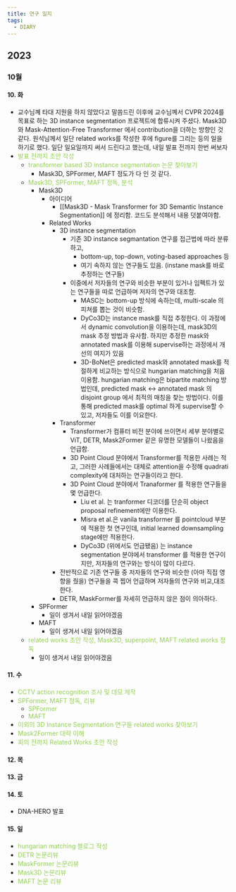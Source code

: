 ```yaml
---
title: 연구 일지
tags:
  - DIARY
---
```


## 2023

### 10월
#### 10. 화
- 교수님꼐 타대 지원을 하지 않았다고 말씀드린 이후에 교수님꼐서 CVPR 2024를 목표로 하는 3D instance segmentation 프로젝트에 합류시켜 주셨다. Mask3D와 Mask-Attention-Free Transformer 에서 contribution을 더하는 방향인 것 같다. 원석님께서 일단 related works를 작성한 후에 figure를 그리는 등의 일을 하기로 했다. 일단 일요일까지 써서 드린다고 했는데, 내일 발표 전까지 한번 써보자
- <span style="color:#92d050">발표 전까지 초안 작성</span>
	- <span style="color:#92d050">transformer based 3D instance segmentation 논문 찾아보기</span>
		- Mask3D, SPFormer, MAFT 정도가 다 인 것 같다.
	- <span style="color:#92d050">Mask3D, SPFormer, MAFT 정독, 분석</span>
		- Mask3D
			- 아이디어
				- [[Mask3D - Mask Transformer for 3D Semantic Instance Segmentation]] 에 정리함. 코드도 분석해서 내용 덧붙여야함.
			- Related Works
				- 3D instance segmentation
					- 기존 3D instance segmantation 연구를 접근법에 따라 분류하고,
						- bottom-up, top-down, voting-based approaches 등
						- 여기 속하지 않는 연구들도 있음. (instane mask를 바로 추정하는 연구들)
					- 이중에서 저자들의 연구와 비슷한 부분이 있거나 임펙트가 있는 연구들을 따로 언급하며 저자의 연구와 대조함.
						- MASC는 bottom-up 방식에 속하는데, multi-scale 의 피쳐를 뽑는 것이 비슷함.
						- DyCo3D는 instance mask를 직접 추정한다. 이 과정에서 dynamic convolution을 이용하는데, mask3D의 mask 추정 방법과 유사함. 하지만 추정한 mask와 annotated mask를 이용해 supervise하는 과정에서 개선의 여지가 있음
						- 3D-BoNet은 predicted mask와 annotated mask를 적절하게 비교하는 방식으로 hungarian matching을 처음 이용함. hungarian matching은 bipartite matching 방법인데, predicted mask <-> annotated mask 의 disjoint group 에서 최적의 매칭을 찾는 방법이다. 이를 통해 predicted mask를 optimal 하게 supervise할 수 있고, 저자들도 이를 이요한다.
				- Transformer
					- Transformer가 컴퓨터 비전 분야에 쓰이면서 세부 분야별로 ViT, DETR, Mask2Former 같은 유명한 모델들이 나왔음을 언급함.
					- 3D Point Cloud 분야에서 Transformer를 적용한 사례는 적고, 그러한 사례들에서는 대체로 attention을 수정해 quadrati complexity에 대처하는 연구들이라고 한다.
					- 3D Point Cloud 분야에서 Tranaformer 를 적용한 연구들을 몇 언급한다.
						-  Liu et al. 는  tranformer 디코더를 단순히 object proposal refinement에만 이용한다.
						- Misra et al.은 vanila transformer 를 pointcloud 부분에 적용한 첫 연구인데, initial learned downsampling stage에만 적용한다.
						- DyCo3D (위에서도 언급됐음) 는 instance segmentation 분야에서 transformer 를 적용한 연구이지만, 저자들의 연구와는 방식이 많이 다르다.
				- 전반적으로  기존 연구들 중 저자들의 연구와 비슷한 (아마 직접 영향을 줬을) 연구들을 콕 찝어 언급하며 저자들의 연구와 비교,대조 한다. 
				- DETR, MaskFormer를 자세히 언급하지 않은 점이 의아하다.
		- SPFormer
			- 일이 생겨서 내일 읽어야겠음
		- MAFT
			- 일이 생겨서 내일 읽어야겠음
	- <span style="color:#92d050"></span><span style="color:#92d050">related works 초안 작성, Mask3D, superpoint, MAFT related works 정독</span>
		- 일이 생겨서 내일 읽어야겠음

#### 11. 수
- <span style="color:#92d050">CCTV action recognition 조사 및 데모 제작</span>
- <span style="color:#92d050">SPFormer, MAFT 정독, 리뷰</span>
	- <span style="color:#92d050">SPFormer</span>
	- <span style="color:#92d050">MAFT</span>
- <span style="color:#92d050">이외의 3D Instance Segmentation 연구들 related works 찾아보기</span>
- <span style="color:#92d050">Mask2Former 대략 이해</span>
- <span style="color:#92d050">회의 전까지 Related Works 초안 작성</span>

#### 12. 목

#### 13. 금

#### 14. 토
- DNA-HERO 발표

#### 15. 일

- <span style="color:#92d050">hungarian matching 블로그 작성</span>
- <span style="color:#92d050">DETR 논문리뷰</span>
- <span style="color:#92d050">MaskFormer 논문리뷰</span>
- <span style="color:#92d050">Mask3D 논문리뷰</span>
- <span style="color:#92d050">MAFT 논문 리뷰</span>

